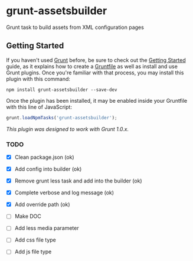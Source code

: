 # grunt-assetsbuilder
Grunt task to build assets from XML configuration pages

## Getting Started

If you haven't used [Grunt](http://gruntjs.com/) before, be sure to check out the [Getting Started](http://gruntjs.com/getting-started) guide, as it explains how to create a [Gruntfile](http://gruntjs.com/sample-gruntfile) as well as install and use Grunt plugins. Once you're familiar with that process, you may install this plugin with this command:

```shell
npm install grunt-assetsbuilder --save-dev
```

Once the plugin has been installed, it may be enabled inside your Gruntfile with this line of JavaScript:

```js
grunt.loadNpmTasks('grunt-assetsbuilder');
```

*This plugin was designed to work with Grunt 1.0.x.*

### TODO

- [x] Clean package.json (ok)
- [x] Add config into builder (ok)
- [x] Remove grunt less task and add into the builder (ok)
- [x] Complete verbose and log message (ok)
- [x] Add override path (ok)
- [ ] Make DOC

- [ ] Add less media parameter
- [ ] Add css file type
- [ ] Add js file type